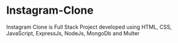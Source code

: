 # Instagram-Clone
Instagram Clone is Full Stack Project developed using HTML, CSS, JavaScript, ExpressJs, NodeJs, MongoDb and Multer
